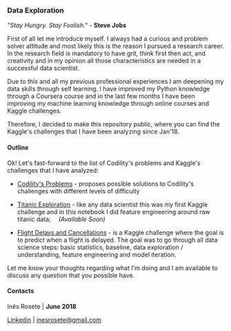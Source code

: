 ### Data Exploration

*"Stay Hungry. Stay Foolish."​* - **Steve Jobs**


First of all let me introduce myself. I always had a curious and problem solver attitude and most likely this is the reason I pursued a research career. In the research field is mandatory to have grit, think first then act, and creativity and in my opinion all those characteristics are needed in a successful data scientist.

Due to this and all my previous professional experiences I am deepening my data skills through self learning. I have improved my Python knowledge through a Coursera course and in the last few months I have been improving my machine learning knowledge through online courses and Kaggle challenges.

Therefore, I decided to make this repository public, where you can find the Kaggle's challenges that I have been analyzing since Jan'18.

#### Outline

Ok! Let's fast-forward to the list of Codility's problems and Kaggle's challenges that I have analyzed:

  * [Codility's Problems](https://github.com/inesrosete/DataScience/blob/master/python_exercises.ipynb) - proposes possible solutions to Codility's challenges with different levels of difficulty

  * [Titanic Exploration](#) - like any data scientist this was my first Kaggle challenge and in this notebook I did feature engineering around raw titanic data; <img src="https://www.iconsdb.com/icons/preview/orange/star-8-xxl.png" width="10"> _(Available Soon)_ <img src="https://www.iconsdb.com/icons/preview/orange/star-8-xxl.png" width="10">

  * [Flight Delays and Cancellations](https://github.com/inesrosete/DataScience/blob/master/flight_delays_exploration.ipynb) - is a Kaggle challenge where the goal is to predict when a flight is delayed. The goal was to go through all data science steps: basic statistics, baseline, data exploration / understanding, feature engineering and model iteration.

Let me know your thoughts regarding what I'm doing and I am available to discuss any question that you possible have.

#### Contacts

Inês Rosete | **June 2018**

[Linkedin](https://www.linkedin.com/in/rosete/) | inesrosete@gmail.com
